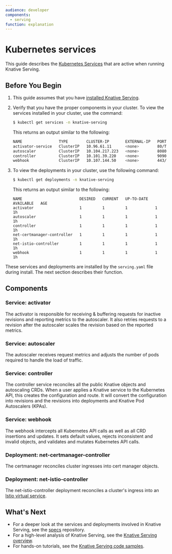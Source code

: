 ```yaml
---
audience: developer
components:
  - serving
function: explanation
---
```


# Kubernetes services

This guide describes the
[Kubernetes Services](https://kubernetes.io/docs/concepts/services-networking/service/)
that are active when running Knative Serving.

## Before You Begin

1. This guide assumes that you have [installed Knative Serving](../install/yaml-install/serving/install-serving-with-yaml.md).
2. Verify that you have the proper components in your cluster. To view the
   services installed in your cluster, use the command:

     ```bash
     $ kubectl get services -n knative-serving
     ```

     This returns an output similar to the following:

     ```sh
     NAME                TYPE        CLUSTER-IP       EXTERNAL-IP   PORT(S)                  AGE
     activator-service   ClusterIP   10.96.61.11      <none>        80/TCP,81/TCP,9090/TCP   1h
     autoscaler          ClusterIP   10.104.217.223   <none>        8080/TCP,9090/TCP        1h
     controller          ClusterIP   10.101.39.220    <none>        9090/TCP                 1h
     webhook             ClusterIP   10.107.144.50    <none>        443/TCP                  1h
     ```

3. To view the deployments in your cluster, use the following command:

     ```bash
     $ kubectl get deployments -n knative-serving
     ```

      This returns an output similar to the following:

     ```{ .bash .no-copy }
     NAME                         DESIRED   CURRENT   UP-TO-DATE   AVAILABLE   AGE
     activator                    1         1         1            1           1h
     autoscaler                   1         1         1            1           1h
     controller                   1         1         1            1           1h
     net-certmanager-controller   1         1         1            1           1h
     net-istio-controller         1         1         1            1           1h
     webhook                      1         1         1            1           1h
     ```

These services and deployments are installed by the `serving.yaml` file during
install. The next section describes their function.

## Components

### Service: activator

The activator is responsible for receiving & buffering requests for inactive
revisions and reporting metrics to the autoscaler. It also retries requests to a
revision after the autoscaler scales the revision based on the reported metrics.

### Service: autoscaler

The autoscaler receives request metrics and adjusts the number of pods required
to handle the load of traffic.

### Service: controller

The controller service reconciles all the public Knative objects and autoscaling
CRDs. When a user applies a Knative service to the Kubernetes API, this creates
the configuration and route. It will convert the configuration into revisions
and the revisions into deployments and Knative Pod Autoscalers (KPAs).

### Service: webhook

The webhook intercepts all Kubernetes API calls as well as all CRD insertions
and updates. It sets default values, rejects inconsistent and invalid objects,
and validates and mutates Kubernetes API calls.

### Deployment: net-certmanager-controller

The certmanager reconciles cluster ingresses into cert manager objects.

### Deployment: net-istio-controller

The net-istio-controller deployment reconciles a cluster's ingress into an
[Istio virtual service](https://istio.io/docs/reference/config/networking/v1alpha3/virtual-service/).

## What's Next

- For a deeper look at the services and deployments involved in Knative Serving,
  see the [specs](https://github.com/knative/specs/blob/main/specs/serving/overview.md) repository.
- For a high-level analysis of Knative Serving, see the [Knative Serving overview](README.md).
- For hands-on tutorials, see the [Knative Serving code samples](../samples/serving.md).
